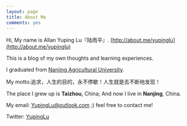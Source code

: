 ```yaml
---
layout: page
title: About Me
comments: yes
---
```


Hi, My name is Allan Yuping Lu『陆雨平』. [http://about.me/yupinglu](http://about.me/yupinglu)

This is a blog of my own thoughts and learning experiences.

I graduated from [Nanjing Agricultural University](http://english.njau.edu.cn/).

My motto:追求，人生的目的，永不停歇！人生就是去不断地发现！

The place I grew up is __Taizhou__, China;  And now I live in __Nanjing__, China.

My email: YupingLu@outlook.com ;)  feel free to contact me!

Twitter: [YupingLu](https://twitter.com/YupingLu)